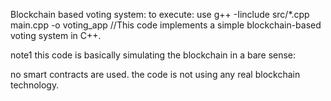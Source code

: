 Blockchain based voting system:
  to execute:
        use g++ -Iinclude src/*.cpp main.cpp -o voting_app
//This code implements a simple blockchain-based voting system in C++.

note1
this code is basically simulating the blockchain in a bare sense:

no smart contracts are used.
the code is not using any real blockchain technology.
